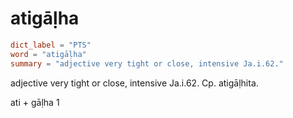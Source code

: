 # atigāḷha

``` toml
dict_label = "PTS"
word = "atigāḷha"
summary = "adjective very tight or close, intensive Ja.i.62."
```

adjective very tight or close, intensive Ja.i.62. Cp. atigāḷhita.

ati \+ gāḷha 1

